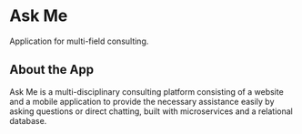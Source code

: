 # Ask Me

Application for multi-field consulting.

## About the App

Ask Me is a multi-disciplinary consulting platform consisting of a website and a mobile application to provide the necessary assistance easily by asking questions or direct chatting, built with microservices and a relational database.

